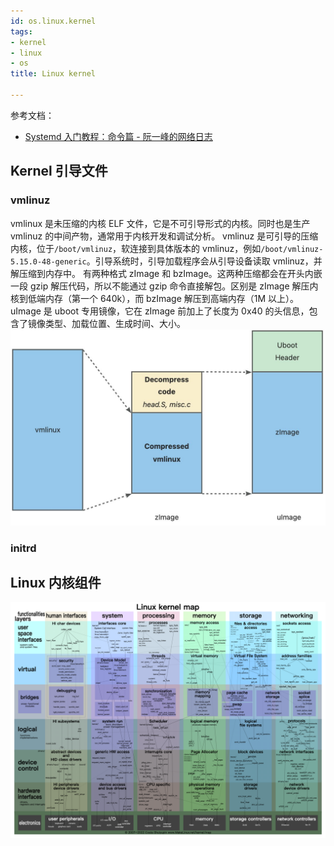 ```yaml
---
id: os.linux.kernel
tags:
- kernel
- linux
- os
title: Linux kernel

---
```

参考文档：

- [Systemd 入门教程：命令篇 - 阮一峰的网络日志](https://ruanyifeng.com/blog/2016/03/systemd-tutorial-commands.html)


## Kernel 引导文件


### vmlinuz
vmlinux 是未压缩的内核 ELF 文件，它是不可引导形式的内核。同时也是生产 vmlinuz 的中间产物，通常用于内核开发和调试分析。
vmlinuz 是可引导的压缩内核，位于`/boot/vmlinuz`，软连接到具体版本的 vmlinuz，例如`/boot/vmlinuz-5.15.0-48-generic`。引导系统时，引导加载程序会从引导设备读取 vmlinuz，并解压缩到内存中。
有两种格式 zImage 和 bzImage。这两种压缩都会在开头内嵌一段 gzip 解压代码，所以不能通过 gzip 命令直接解包。区别是 zImage 解压内核到低端内存（第一个 640k），而 bzImage 解压到高端内存（1M 以上）。
uImage 是 uboot 专用镜像，它在 zImage 前加上了长度为 0x40 的头信息，包含了镜像类型、加载位置、生成时间、大小。
![](./../assets/1714800407637-16969baf-7fa6-4b88-b1a0-f7792f1326d1.jpeg)



### initrd



## Linux 内核组件
![image.png](./../assets/1710780875754-59580acb-b3d1-4854-854e-3a87bd2325b2.png)

